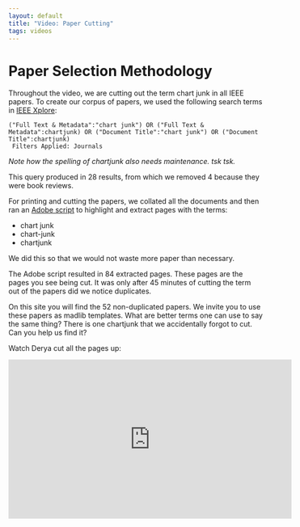 ```yaml
---
layout: default
title: "Video: Paper Cutting"
tags: videos
---
```



# Paper Selection Methodology

Throughout the video, we are cutting out the term chart junk in all IEEE papers. To create our corpus of papers, we used the following search terms in [IEEE Xplore](/ieeexplore.ieee.org):

```
("Full Text & Metadata":"chart junk") OR ("Full Text & Metadata":chartjunk) OR ("Document Title":"chart junk") OR ("Document Title":chartjunk)
 Filters Applied: Journals
```
*Note how the spelling of chartjunk also needs maintenance. tsk tsk.*

This query produced in 28 results, from which we removed 4 because they were book reviews.

For printing and cutting the papers, we collated all the documents and then ran an [Adobe script](https://acrobatusers.com/assets/uploads/actions/Find_and_Highlight_Words_and_Phrases.pdf) to highlight and extract pages with the terms:

- chart junk
- chart-junk
- chartjunk

We did this so that we would not waste more paper than necessary.

The Adobe script resulted in 84 extracted pages. These pages are the pages you see being cut. It was only after 45 minutes of cutting the term out of the papers did we notice duplicates. 

On this site you will find the 52 non-duplicated papers. We invite you to use these papers as madlib templates. What are better terms one can use to say the same thing? There is one chartjunk that we accidentally forgot to cut. Can you help us find it?


Watch Derya cut all the pages up:
<iframe width="560" height="315" src="https://www.youtube.com/embed/tgbNymZ7vqY" frameborder="0" allowfullscreen></iframe>
